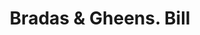 ---
doi: 10.7916/D8795GV6
date_other: '1900'
date_other_textual: 1900-1909
form: printed ephemera
genre:
- Invoices
name:
- Bradas & Gheens
object_in_context_url: https://biggert.cul.columbia.edu/items/view/ave_biggert_01846
subject_hierarchical_geographic:
- Louisville, Kentucky, United States
subject_name:
- Bradas & Gheens
title: Bradas & Gheens. Bill
sort_title: Bradas & Gheens. Bill
call_number: ave_biggert_01846
coordinates:
- 38.22533333333334,-85.74166666666667
pid: ave_biggert_01846
identifiers: ave_biggert_01846
thumbnail: false
permalink: /biggert/ave_biggert_01846/
layout: iiif-image-page
---